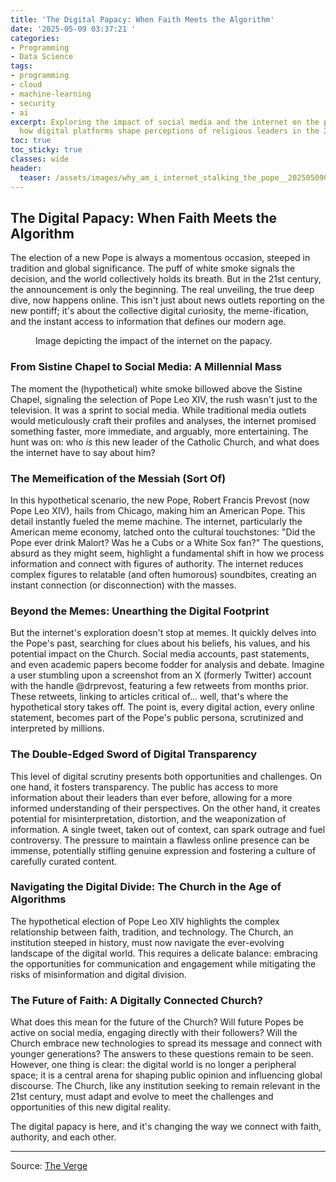 ```yaml
---
title: 'The Digital Papacy: When Faith Meets the Algorithm'
date: '2025-05-09 03:37:21 '
categories:
- Programming
- Data Science
tags:
- programming
- cloud
- machine-learning
- security
- ai
excerpt: Exploring the impact of social media and the internet on the papacy, examining
  how digital platforms shape perceptions of religious leaders in the 21st century.
toc: true
toc_sticky: true
classes: wide
header:
  teaser: /assets/images/why_am_i_internet_stalking_the_pope__20250509033720.jpg
---
```


## The Digital Papacy: When Faith Meets the Algorithm

The election of a new Pope is always a momentous occasion, steeped in tradition and global significance. The puff of white smoke signals the decision, and the world collectively holds its breath. But in the 21st century, the announcement is only the beginning. The real unveiling, the true deep dive, now happens online. This isn't just about news outlets reporting on the new pontiff; it's about the collective digital curiosity, the meme-ification, and the instant access to information that defines our modern age.

<figure>

<img alt="" src="https://platform.theverge.com/wp-content/uploads/sites/2/2025/05/VRG_First_Pope_Digital_Footprint_K_Radtke.jpg?quality=90&#038;strip=all&#038;crop=0,0,100,100" />
	<figcaption>Image depicting the impact of the internet on the papacy.</figcaption>
</figure>

### From Sistine Chapel to Social Media: A Millennial Mass

The moment the (hypothetical) white smoke billowed above the Sistine Chapel, signaling the selection of Pope Leo XIV, the rush wasn't just to the television. It was a sprint to social media. While traditional media outlets would meticulously craft their profiles and analyses, the internet promised something faster, more immediate, and arguably, more entertaining. The hunt was on: who *is* this new leader of the Catholic Church, and what does the internet have to say about him?

### The Memeification of the Messiah (Sort Of)

In this hypothetical scenario, the new Pope, Robert Francis Prevost (now Pope Leo XIV), hails from Chicago, making him an American Pope. This detail instantly fueled the meme machine. The internet, particularly the American meme economy, latched onto the cultural touchstones: "Did the Pope ever drink Malort? Was he a Cubs or a White Sox fan?" The questions, absurd as they might seem, highlight a fundamental shift in how we process information and connect with figures of authority. The internet reduces complex figures to relatable (and often humorous) soundbites, creating an instant connection (or disconnection) with the masses.

### Beyond the Memes: Unearthing the Digital Footprint

But the internet's exploration doesn't stop at memes. It quickly delves into the Pope's past, searching for clues about his beliefs, his values, and his potential impact on the Church. Social media accounts, past statements, and even academic papers become fodder for analysis and debate. Imagine a user stumbling upon a screenshot from an X (formerly Twitter) account with the handle @drprevost, featuring a few retweets from months prior. These retweets, linking to articles critical of… well, that's where the hypothetical story takes off. The point is, every digital action, every online statement, becomes part of the Pope's public persona, scrutinized and interpreted by millions.

### The Double-Edged Sword of Digital Transparency

This level of digital scrutiny presents both opportunities and challenges. On one hand, it fosters transparency. The public has access to more information about their leaders than ever before, allowing for a more informed understanding of their perspectives. On the other hand, it creates potential for misinterpretation, distortion, and the weaponization of information. A single tweet, taken out of context, can spark outrage and fuel controversy. The pressure to maintain a flawless online presence can be immense, potentially stifling genuine expression and fostering a culture of carefully curated content.

### Navigating the Digital Divide: The Church in the Age of Algorithms

The hypothetical election of Pope Leo XIV highlights the complex relationship between faith, tradition, and technology. The Church, an institution steeped in history, must now navigate the ever-evolving landscape of the digital world. This requires a delicate balance: embracing the opportunities for communication and engagement while mitigating the risks of misinformation and digital division.

### The Future of Faith: A Digitally Connected Church?

What does this mean for the future of the Church? Will future Popes be active on social media, engaging directly with their followers? Will the Church embrace new technologies to spread its message and connect with younger generations? The answers to these questions remain to be seen. However, one thing is clear: the digital world is no longer a peripheral space; it is a central arena for shaping public opinion and influencing global discourse. The Church, like any institution seeking to remain relevant in the 21st century, must adapt and evolve to meet the challenges and opportunities of this new digital reality.

The digital papacy is here, and it's changing the way we connect with faith, authority, and each other.


---

Source: [The Verge](https://www.theverge.com/politics/663974/pope-leo-xiv-prevost-social-media-tweets)